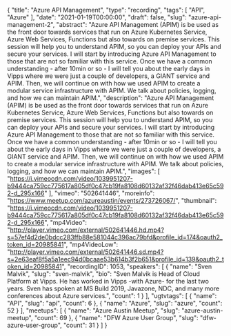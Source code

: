 {
  "title": "Azure API Management",
  "type": "recording",
  "tags": [
    "API",
    "Azure"
  ],
  "date": "2021-01-19T00:00:00",
  "draft": false,
  "slug": "azure-api-management-2",
  "abstract": "Azure API Management (APIM) is be used as the front door towards services that run on Azure Kubernetes Service, Azure Web Services, Functions but also towards on premise services. This session will help you to understand APIM, so you can deploy your APIs and secure your services. I will start by introducing Azure API Management to those that are not so familiar with this service. Once we have a common understanding - after 10min or so - I will tell you about the early days in Vipps where we were just a couple of developers, a GIANT service and APIM. Then, we will continue on with how we used APIM to create a modular service infrastructure with APIM. We talk about policies, logging, and how we can maintain APIM.",
  "description": "Azure API Management (APIM) is be used as the front door towards services that run on Azure Kubernetes Service, Azure Web Services, Functions but also towards on premise services. This session will help you to understand APIM, so you can deploy your APIs and secure your services. I will start by introducing Azure API Management to those that are not so familiar with this service. Once we have a common understanding - after 10min or so - I will tell you about the early days in Vipps where we were just a couple of developers, a GIANT service and APIM. Then, we will continue on with how we used APIM to create a modular service infrastructure with APIM. We talk about policies, logging, and how we can maintain APIM.",
  "images": [
    "https://i.vimeocdn.com/video/1039951207-b9444ca759cc775617a805df0c47cb19fa8108d60132af32f46dab413e65c592-d_295x166"
  ],
  "vimeo": "502641446",
  "moreinfo": "https://www.meetup.com/azureaustin/events/273726067/",
  "thumbnail": "https://i.vimeocdn.com/video/1039951207-b9444ca759cc775617a805df0c47cb19fa8108d60132af32f46dab413e65c592-d_295x166",
  "mp4Video": "http://player.vimeo.com/external/502641446.hd.mp4?s=57ef4d2de0bdcc283ffb88e581044c396ac79bfd&profile_id=174&oauth2_token_id=20985841",
  "mp4VideoLow": "http://player.vimeo.com/external/502641446.sd.mp4?s=2e63eaf8f5a5a1eec94d0bcaae53b614b3f2b651&profile_id=139&oauth2_token_id=20985841",
  "recordingID": 1053,
  "speakers": [
    {
      "name": "Sven Malvik",
      "slug": "sven-malvik",
      "bio": "Sven Malvik is Head of Cloud Platform at Vipps. He has worked in Vipps -with Azure- for the last two years. Sven has spoken at MS Build 2019, Javazone, NDC, and many more conferences about Azure services.",
      "count": 1
    }
  ],
  "ugtvtags": [
    {
      "name": "API",
      "slug": "api",
      "count": 6
    },
    {
      "name": "Azure",
      "slug": "azure",
      "count": 52
    }
  ],
  "meetups": [
    {
      "name": "Azure Austin Meetup",
      "slug": "azure-austin-meetup",
      "count": 69
    },
    {
      "name": "DFW Azure User Group",
      "slug": "dfw-azure-user-group",
      "count": 31
    }
  ]
}